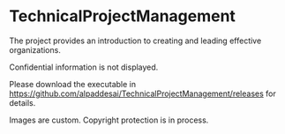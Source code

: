 # TechnicalProjectManagement

The project provides an introduction to creating and leading effective organizations. 

Confidential information is not displayed. 

Please download the executable in https://github.com/alpaddesai/TechnicalProjectManagement/releases for details. 

Images are custom. Copyright protection is in process.

